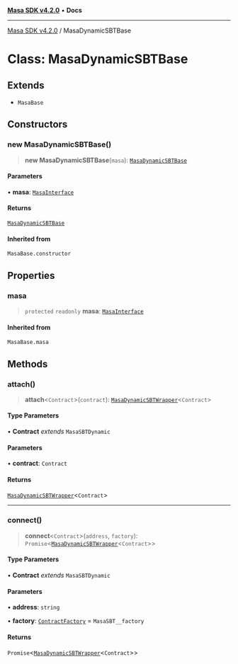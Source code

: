 [**Masa SDK v4.2.0**](../README.md) • **Docs**

***

[Masa SDK v4.2.0](../globals.md) / MasaDynamicSBTBase

# Class: MasaDynamicSBTBase

## Extends

- `MasaBase`

## Constructors

### new MasaDynamicSBTBase()

> **new MasaDynamicSBTBase**(`masa`): [`MasaDynamicSBTBase`](MasaDynamicSBTBase.md)

#### Parameters

• **masa**: [`MasaInterface`](../interfaces/MasaInterface.md)

#### Returns

[`MasaDynamicSBTBase`](MasaDynamicSBTBase.md)

#### Inherited from

`MasaBase.constructor`

## Properties

### masa

> `protected` `readonly` **masa**: [`MasaInterface`](../interfaces/MasaInterface.md)

#### Inherited from

`MasaBase.masa`

## Methods

### attach()

> **attach**\<`Contract`\>(`contract`): [`MasaDynamicSBTWrapper`](MasaDynamicSBTWrapper.md)\<`Contract`\>

#### Type Parameters

• **Contract** *extends* `MasaSBTDynamic`

#### Parameters

• **contract**: `Contract`

#### Returns

[`MasaDynamicSBTWrapper`](MasaDynamicSBTWrapper.md)\<`Contract`\>

***

### connect()

> **connect**\<`Contract`\>(`address`, `factory`): `Promise`\<[`MasaDynamicSBTWrapper`](MasaDynamicSBTWrapper.md)\<`Contract`\>\>

#### Type Parameters

• **Contract** *extends* `MasaSBTDynamic`

#### Parameters

• **address**: `string`

• **factory**: [`ContractFactory`](ContractFactory.md) = `MasaSBT__factory`

#### Returns

`Promise`\<[`MasaDynamicSBTWrapper`](MasaDynamicSBTWrapper.md)\<`Contract`\>\>
